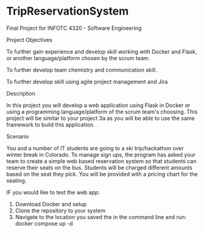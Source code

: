 # TripReservationSystem
Final Project for INFOTC 4320 - Software Engineering

Project Objectives

To further gain experience and develop skill working with Docker and Flask, or another language/platform chosen by the scrum team.

To further develop team chemistry and communication skill.

To further develop skill using agile project management and Jira

Description

In this project you will develop a web application using Flask in Docker or using a programming language/platform of the scrum team's choosing. This project will be similar to your project 3a as you will be able to use the same framework to build this application.

Scenario

You and a number of IT students are going to a ski trip/hackathon over winter break in Colorado. To manage sign ups, the program has asked your team to create a simple web based reservation system so that students can reserve their seats on the bus. Students will be charged different amounts based on the seat they pick. You will be provided with a pricing chart for the seating.


IF you would like to test the web app:

1. Download Docker and setup
2. Clone the repository to your system
3. Navigate to the location you saved the in the command line and run: docker compose up -d
